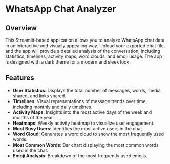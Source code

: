# WhatsApp Chat Analyzer

## Overview

This Streamlit-based application allows you to analyze WhatsApp chat data in an interactive and visually appealing way. Upload your exported chat file, and the app will provide a detailed analysis of the conversation, including statistics, timelines, activity maps, word clouds, and emoji usage. The app is designed with a dark theme for a modern and sleek look.

## Features

- **User Statistics**: Displays the total number of messages, words, media shared, and links shared.
- **Timelines**: Visual representations of message trends over time, including monthly and daily timelines.
- **Activity Maps**: Insights into the most active days of the week and months of the year.
- **Heatmaps**: Weekly activity heatmap to visualize user engagement.
- **Most Busy Users**: Identifies the most active users in the chat.
- **Word Cloud**: Generates a word cloud to show the most frequently used words.
- **Most Common Words**: Bar chart displaying the most common words used in the chat.
- **Emoji Analysis**: Breakdown of the most frequently used emojis.


